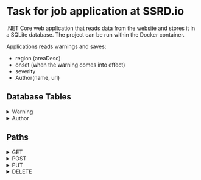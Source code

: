 # Task for job application at SSRD.io

.NET Core web application that reads data from the [website](https://feeds.meteoalarm.org/feeds/meteoalarm-legacy-atom-austria) and stores it in a SQLite database.
The project can be run within the Docker container.

Applications reads warnings and saves:
- region (areaDesc)
- onset (when the warning comes into effect)
- severity
- Author(name, url)

## Database Tables
<details><summary>Warning</summary>

- id
- region
- onset
- severity
- author_id*

</details>

<details><summary>Author</summary>

- id
- name
- url*

</details>

## Paths
<details><summary>GET</summary>

- Author
- Author/:id
- Parse
- Warning
- Warning/:severity

</details>

<details><summary>POST</summary>

- Author
- Warning

</details>

<details><summary>PUT</summary>

- Author
- Warning

</details>

<details><summary>DELETE</summary>

- Author/:id
- Warning/:id

</details>